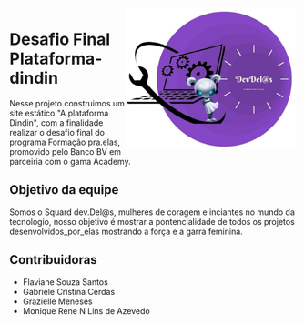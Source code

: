 <img src="Midias/logo.png" align="right" width="300">

# Desafio Final Plataforma-dindin

Nesse projeto construimos um site estático "A plataforma Dindin", com a finalidade realizar o desafio
final do programa Formação pra.elas, promovido pelo Banco BV em parceiria com o gama Academy.

## Objetivo da equipe 

Somos o Squard dev.Del@s, mulheres de coragem e inciantes no mundo da tecnologio, nosso objetivo 
é mostrar a pontencialidade de todos os projetos desenvolvidos_por_elas mostrando a força e a garra feminina.
        
## Contribuidoras

* Flaviane Souza Santos
* Gabriele Cristina Cerdas
* Grazielle Meneses
* Monique Rene N Lins de Azevedo



